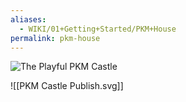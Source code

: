 ```yaml
---
aliases:
  - WIKI/01+Getting+Started/PKM+House
permalink: pkm-house
---
```


![The Playful PKM Castle](https://www.youtube.com/embed/X0AmZGQ_7z4)

![[PKM Castle Publish.svg]]